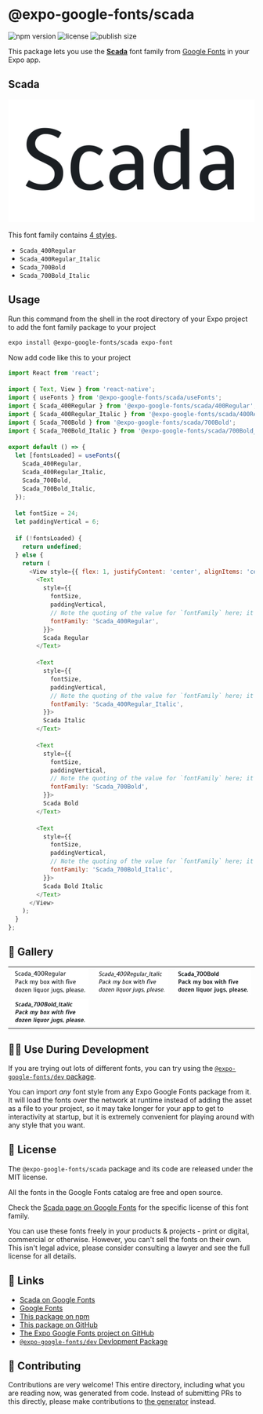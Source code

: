 # @expo-google-fonts/scada

![npm version](https://flat.badgen.net/npm/v/@expo-google-fonts/scada)
![license](https://flat.badgen.net/github/license/expo/google-fonts)
![publish size](https://flat.badgen.net/packagephobia/install/@expo-google-fonts/scada)

This package lets you use the [**Scada**](https://fonts.google.com/specimen/Scada) font family from [Google Fonts](https://fonts.google.com/) in your Expo app.

## Scada

![Scada](./font-family.png)

This font family contains [4 styles](#-gallery).

- `Scada_400Regular`
- `Scada_400Regular_Italic`
- `Scada_700Bold`
- `Scada_700Bold_Italic`

## Usage

Run this command from the shell in the root directory of your Expo project to add the font family package to your project
```sh
expo install @expo-google-fonts/scada expo-font
```

Now add code like this to your project
```js
import React from 'react';

import { Text, View } from 'react-native';
import { useFonts } from '@expo-google-fonts/scada/useFonts';
import { Scada_400Regular } from '@expo-google-fonts/scada/400Regular';
import { Scada_400Regular_Italic } from '@expo-google-fonts/scada/400Regular_Italic';
import { Scada_700Bold } from '@expo-google-fonts/scada/700Bold';
import { Scada_700Bold_Italic } from '@expo-google-fonts/scada/700Bold_Italic';

export default () => {
  let [fontsLoaded] = useFonts({
    Scada_400Regular,
    Scada_400Regular_Italic,
    Scada_700Bold,
    Scada_700Bold_Italic,
  });

  let fontSize = 24;
  let paddingVertical = 6;

  if (!fontsLoaded) {
    return undefined;
  } else {
    return (
      <View style={{ flex: 1, justifyContent: 'center', alignItems: 'center' }}>
        <Text
          style={{
            fontSize,
            paddingVertical,
            // Note the quoting of the value for `fontFamily` here; it expects a string!
            fontFamily: 'Scada_400Regular',
          }}>
          Scada Regular
        </Text>

        <Text
          style={{
            fontSize,
            paddingVertical,
            // Note the quoting of the value for `fontFamily` here; it expects a string!
            fontFamily: 'Scada_400Regular_Italic',
          }}>
          Scada Italic
        </Text>

        <Text
          style={{
            fontSize,
            paddingVertical,
            // Note the quoting of the value for `fontFamily` here; it expects a string!
            fontFamily: 'Scada_700Bold',
          }}>
          Scada Bold
        </Text>

        <Text
          style={{
            fontSize,
            paddingVertical,
            // Note the quoting of the value for `fontFamily` here; it expects a string!
            fontFamily: 'Scada_700Bold_Italic',
          }}>
          Scada Bold Italic
        </Text>
      </View>
    );
  }
};

```

## 🔡 Gallery


||||
|-|-|-|
|![Scada_400Regular](./Scada_400Regular.ttf.png)|![Scada_400Regular_Italic](./Scada_400Regular_Italic.ttf.png)|![Scada_700Bold](./Scada_700Bold.ttf.png)||
|![Scada_700Bold_Italic](./Scada_700Bold_Italic.ttf.png)||||


## 👩‍💻 Use During Development

If you are trying out lots of different fonts, you can try using the [`@expo-google-fonts/dev` package](https://github.com/expo/google-fonts/tree/master/font-packages/dev#readme).

You can import *any* font style from any Expo Google Fonts package from it. It will load the fonts
over the network at runtime instead of adding the asset as a file to your project, so it may take longer
for your app to get to interactivity at startup, but it is extremely convenient
for playing around with any style that you want.

## 📖 License

The `@expo-google-fonts/scada` package and its code are released under the MIT license.

All the fonts in the Google Fonts catalog are free and open source.

Check the [Scada page on Google Fonts](https://fonts.google.com/specimen/Scada) for the specific license of this font family.

You can use these fonts freely in your products & projects - print or digital, commercial or otherwise. However, you can't sell the fonts on their own. This isn't legal advice, please consider consulting a lawyer and see the full license for all details.

## 🔗 Links

- [Scada on Google Fonts](https://fonts.google.com/specimen/Scada)
- [Google Fonts](https://fonts.google.com/)
- [This package on npm](https://www.npmjs.com/package/@expo-google-fonts/scada)
- [This package on GitHub](https://github.com/expo/google-fonts/tree/master/font-packages/scada)
- [The Expo Google Fonts project on GitHub](https://github.com/expo/google-fonts)
- [`@expo-google-fonts/dev` Devlopment Package](https://github.com/expo/google-fonts/tree/master/font-packages/dev)

## 🤝 Contributing

Contributions are very welcome! This entire directory, including what you are reading now, was generated from code. Instead of submitting PRs to this directly, please make contributions to [the generator](https://github.com/expo/google-fonts/tree/master/packages/generator) instead.
